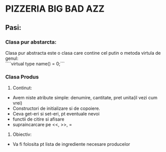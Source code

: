 # PIZZERIA BIG BAD AZZ

## Pasi:

### Clasa pur abstarcta:
   Clasa pur abstracta este o clasa care contine cel putin o metoda virtula de genul:  
   ````virtual type name() = 0;```
### Clasa Produs
1. Continut:
  * Avem niste atribute simple: denumire, cantitate, pret unita(il vezi cum vrei)
  * Constructori de initializare si de copoiere.
  * Ceva get-eri si set-eri, pt eventuale nevoi
  * functii de citire si afisare
  * supraincarcare pe <<, >>, =
1. Obiectiv:
  * Va fi folosita pt lista de ingrediente necesare producelor
